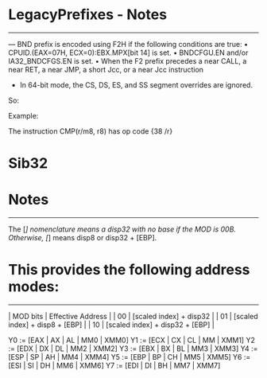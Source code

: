 # LegacyPrefixes - Notes
-----------------------------------------------------
— BND prefix is encoded using F2H if the following conditions are true:
• CPUID.(EAX=07H, ECX=0):EBX.MPX[bit 14] is set.
• BNDCFGU.EN and/or IA32_BNDCFGS.EN is set.
• When the F2 prefix precedes a near CALL, a near RET, a near JMP, a short Jcc, or a near Jcc instruction
- In 64-bit mode, the CS, DS, ES, and SS segment overrides are ignored.


So:

Example:

The instruction CMP(r/m8, r8) has op code {38 /r}

# Sib32
# Notes
------------------------------------------------------------------------------------------------------------
The [*] nomenclature means a disp32 with no base if the MOD is 00B. Otherwise, [*] means disp8 or disp32 + [EBP].

# This provides the following address modes:
------------------------------------------------------------------------------------------------------------
| MOD bits | Effective Address               |
| 00       | [scaled index] + disp32         |
| 01       | [scaled index] + disp8 + [EBP]  |
| 10       | [scaled index] + disp32 + [EBP] |


Y0 := [EAX | AX | AL | MM0 | XMM0]
Y1 := [ECX | CX | CL | MM  | XMM1]
Y2 := [EDX | DX | DL | MM2 | XMM2]
Y3 := [EBX | BX | BL | MM3 | XMM3]
Y4 := [ESP | SP | AH | MM4 | XMM4]
Y5 := [EBP | BP | CH | MM5 | XMM5]
Y6 := [ESI | SI | DH | MM6 | XMM6]
Y7 := [EDI | DI | BH | MM7 | XMM7]